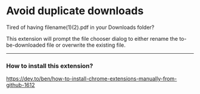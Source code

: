 # Avoid duplicate downloads

Tired of having filename(1)(2).pdf in your Downloads folder?

This extension will prompt the file chooser dialog to either rename the to-be-downloaded file or overwrite the existing file.

---

### How to install this extension?

https://dev.to/ben/how-to-install-chrome-extensions-manually-from-github-1612
